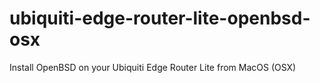 # ubiquiti-edge-router-lite-openbsd-osx
Install OpenBSD on your Ubiquiti Edge Router Lite from MacOS (OSX)

